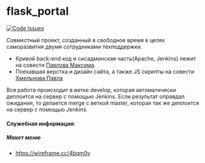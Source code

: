 # flask_portal
[![Code Issues](http://www.quantifiedcode.com/api/v1/project/f976db2a360b45768762733c27986159/badge.svg)](http://www.quantifiedcode.com/app/project/f976db2a360b45768762733c27986159)

Совместный проект, созданный в свободное время в целях саморазвития двумя сотрудниками техподдержки.
* Кривой back-end код и сисадминская часть(Apache, Jenkins) лежит на совести [Павлова Максима](https://github.com/aiscy/).
* Поехавшая верстка и дизайн сайта, а также JS скрипты на совести [Хмельнова Павла](https://github.com/hmelnoff)

Вся работа происходит в ветке develop, которая автоматически деплоится на сервер с помощью Jenkins. Если результат оправдал ожидания, то делается merge с веткой master, которая так же деплоится на сервер с помощью Jenkins.


#### Служебная информация:
##### Макет меню
- https://wireframe.cc/4bqm0v

